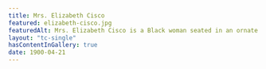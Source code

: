 ```yaml
---
title: Mrs. Elizabeth Cisco
featured: elizabeth-cisco.jpg
featuredAlt: Mrs. Elizabeth Cisco is a Black woman seated in an ornate chair and wearing a formal full-length dress
layout: "tc-single"
hasContentInGallery: true
date: 1900-04-21
---
```

